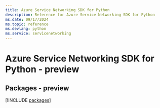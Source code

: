 ```yaml
---
title: Azure Service Networking SDK for Python
description: Reference for Azure Service Networking SDK for Python
ms.date: 09/17/2024
ms.topic: reference
ms.devlang: python
ms.service: servicenetworking
---
```

# Azure Service Networking SDK for Python - preview
## Packages - preview
[!INCLUDE [packages](service-networking-index.md)]